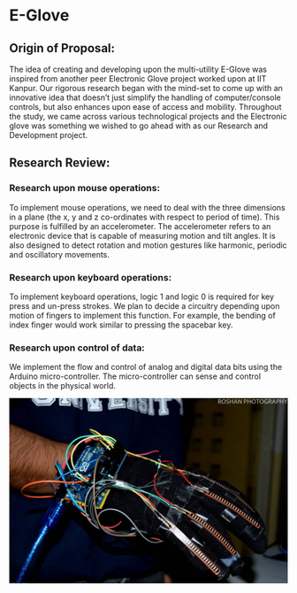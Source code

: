 # E-Glove

## Origin of Proposal:

The idea of creating and developing upon the multi-utility E-Glove was inspired from another peer Electronic Glove project worked upon at IIT Kanpur. Our rigorous research began with the mind-set to come up with an innovative idea that doesn’t just simplify the handling of computer/console controls, but also enhances upon ease of access and mobility. Throughout the study, we came across various technological projects and the Electronic glove was something we wished to go ahead with as our Research and Development project.

## Research Review:

### Research upon mouse operations: 

To implement mouse operations, we need to deal with the three dimensions in a plane (the x, y and z co-ordinates with respect to period of time). This purpose is fulfilled by an accelerometer. The accelerometer refers to an electronic device that is capable of measuring motion and tilt angles. It is also designed to detect rotation and motion gestures like harmonic, periodic and oscillatory movements. 

### Research upon keyboard operations: 

To implement keyboard operations, logic 1 and logic 0 is required for key press and un-press strokes. We plan to decide a circuitry depending upon motion of fingers to implement this function. For example, the bending of index finger would work similar to pressing the spacebar key.

### Research upon control of data: 

We implement the flow and control of analog and digital data bits using the Arduino micro-controller. The micro-controller can sense and control objects in the physical world.

![alt tag](https://github.com/PrIyanshu-Bhatnagar/E-Glove/blob/master/16244637_1511551872197089_364827011_o.jpg)
